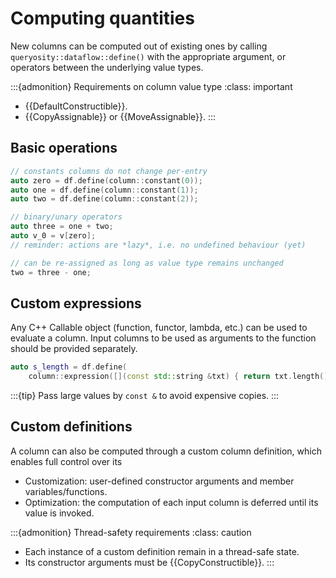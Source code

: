 # Computing quantities

New columns can be computed out of existing ones by calling `queryosity::dataflow::define()` with the appropriate argument, or operators between the underlying value types.

:::{admonition} Requirements on column value type
:class: important
- {{DefaultConstructible}}.
- {{CopyAssignable}} or {{MoveAssignable}}.
:::

## Basic operations

```cpp
// constants columns do not change per-entry
auto zero = df.define(column::constant(0));
auto one = df.define(column::constant(1));
auto two = df.define(column::constant(2));

// binary/unary operators
auto three = one + two;
auto v_0 = v[zero];
// reminder: actions are *lazy*, i.e. no undefined behaviour (yet)

// can be re-assigned as long as value type remains unchanged
two = three - one;
```

## Custom expressions

Any C++ Callable object (function, functor, lambda, etc.) can be used to evaluate a column. Input columns to be used as arguments to the function should be provided separately.

```cpp
auto s_length = df.define(
    column::expression([](const std::string &txt) { return txt.length(); }))(s);
```
:::{tip}
Pass large values by `const &` to avoid expensive copies.
:::

## Custom definitions

A column can also be computed through a custom column definition, which enables full control over its

- Customization: user-defined constructor arguments and member variables/functions.
- Optimization: the computation of each input column is deferred until its value is invoked.

:::{admonition} Thread-safety requirements
:class: caution
- Each instance of a custom definition remain in a thread-safe state.
- Its constructor arguments must be {{CopyConstructible}}.
:::
